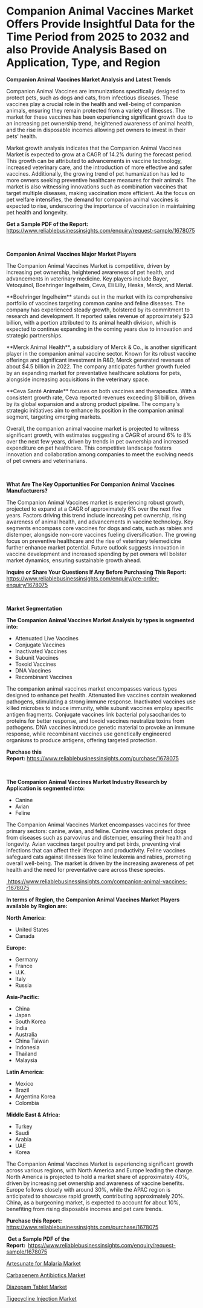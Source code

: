 <p><h1>Companion Animal Vaccines Market Offers Provide Insightful Data for the Time Period from 2025 to 2032 and also Provide Analysis Based on Application, Type, and Region</h1></p><p><strong>Companion Animal Vaccines Market Analysis and Latest Trends</strong></p>
<p><p>Companion Animal Vaccines are immunizations specifically designed to protect pets, such as dogs and cats, from infectious diseases. These vaccines play a crucial role in the health and well-being of companion animals, ensuring they remain protected from a variety of illnesses. The market for these vaccines has been experiencing significant growth due to an increasing pet ownership trend, heightened awareness of animal health, and the rise in disposable incomes allowing pet owners to invest in their pets' health.</p><p>Market growth analysis indicates that the Companion Animal Vaccines Market is expected to grow at a CAGR of 14.2% during the forecast period. This growth can be attributed to advancements in vaccine technology, increased veterinary care, and the introduction of more effective and safer vaccines. Additionally, the growing trend of pet humanization has led to more owners seeking preventive healthcare measures for their animals. The market is also witnessing innovations such as combination vaccines that target multiple diseases, making vaccination more efficient. As the focus on pet welfare intensifies, the demand for companion animal vaccines is expected to rise, underscoring the importance of vaccination in maintaining pet health and longevity.</p></p>
<p><strong>Get a Sample PDF of the Report:&nbsp;</strong> <a href="https://www.reliablebusinessinsights.com/enquiry/request-sample/1678075?utm_campaign=904&utm_medium=2&utm_source=Github&utm_content=ia&utm_term=08032025&utm_id=companion-animal-vaccines">https://www.reliablebusinessinsights.com/enquiry/request-sample/1678075</a></p>
<p>&nbsp;</p>
<p><strong>Companion Animal Vaccines Major Market Players</strong></p>
<p><p>The Companion Animal Vaccines Market is competitive, driven by increasing pet ownership, heightened awareness of pet health, and advancements in veterinary medicine. Key players include Bayer, Vetoquinol, Boehringer Ingelheim, Ceva, Eli Lilly, Heska, Merck, and Merial.</p><p>**Boehringer Ingelheim** stands out in the market with its comprehensive portfolio of vaccines targeting common canine and feline diseases. The company has experienced steady growth, bolstered by its commitment to research and development. It reported sales revenue of approximately $23 billion, with a portion attributed to its animal health division, which is expected to continue expanding in the coming years due to innovation and strategic partnerships.</p><p>**Merck Animal Health**, a subsidiary of Merck & Co., is another significant player in the companion animal vaccine sector. Known for its robust vaccine offerings and significant investment in R&D, Merck generated revenues of about $4.5 billion in 2022. The company anticipates further growth fueled by an expanding market for preventative healthcare solutions for pets, alongside increasing acquisitions in the veterinary space.</p><p>**Ceva Santé Animale** focuses on both vaccines and therapeutics. With a consistent growth rate, Ceva reported revenues exceeding $1 billion, driven by its global expansion and a strong product pipeline. The company's strategic initiatives aim to enhance its position in the companion animal segment, targeting emerging markets.</p><p>Overall, the companion animal vaccine market is projected to witness significant growth, with estimates suggesting a CAGR of around 6% to 8% over the next few years, driven by trends in pet ownership and increased expenditure on pet healthcare. This competitive landscape fosters innovation and collaboration among companies to meet the evolving needs of pet owners and veterinarians.</p></p>
<p>&nbsp;</p>
<p><strong>What Are The Key Opportunities For Companion Animal Vaccines Manufacturers?</strong></p>
<p><p>The Companion Animal Vaccines market is experiencing robust growth, projected to expand at a CAGR of approximately 6% over the next five years. Factors driving this trend include increasing pet ownership, rising awareness of animal health, and advancements in vaccine technology. Key segments encompass core vaccines for dogs and cats, such as rabies and distemper, alongside non-core vaccines fueling diversification. The growing focus on preventive healthcare and the rise of veterinary telemedicine further enhance market potential. Future outlook suggests innovation in vaccine development and increased spending by pet owners will bolster market dynamics, ensuring sustainable growth ahead.</p></p>
<p><strong>Inquire or Share Your Questions If Any Before Purchasing This Report:</strong> <a href="https://www.reliablebusinessinsights.com/enquiry/pre-order-enquiry/1678075?utm_campaign=904&utm_medium=2&utm_source=Github&utm_content=ia&utm_term=08032025&utm_id=companion-animal-vaccines">https://www.reliablebusinessinsights.com/enquiry/pre-order-enquiry/1678075</a></p>
<p>&nbsp;</p>
<p><strong>Market Segmentation</strong></p>
<p><strong>The Companion Animal Vaccines Market Analysis by types is segmented into:</strong></p>
<p><ul><li>Attenuated Live Vaccines</li><li>Conjugate Vaccines</li><li>Inactivated Vaccines</li><li>Subunit Vaccines</li><li>Toxoid Vaccines</li><li>DNA Vaccines</li><li>Recombinant Vaccines</li></ul></p>
<p><p>The companion animal vaccines market encompasses various types designed to enhance pet health. Attenuated live vaccines contain weakened pathogens, stimulating a strong immune response. Inactivated vaccines use killed microbes to induce immunity, while subunit vaccines employ specific antigen fragments. Conjugate vaccines link bacterial polysaccharides to proteins for better response, and toxoid vaccines neutralize toxins from pathogens. DNA vaccines introduce genetic material to provoke an immune response, while recombinant vaccines use genetically engineered organisms to produce antigens, offering targeted protection.</p></p>
<p><strong>Purchase this Report:&nbsp;</strong><a href="https://www.reliablebusinessinsights.com/purchase/1678075?utm_campaign=904&utm_medium=2&utm_source=Github&utm_content=ia&utm_term=08032025&utm_id=companion-animal-vaccines">https://www.reliablebusinessinsights.com/purchase/1678075</a></p>
<p>&nbsp;</p>
<p><strong>The Companion Animal Vaccines Market Industry Research by Application is segmented into:</strong></p>
<p><ul><li>Canine</li><li>Avian</li><li>Feline</li></ul></p>
<p><p>The Companion Animal Vaccines Market encompasses vaccines for three primary sectors: canine, avian, and feline. Canine vaccines protect dogs from diseases such as parvovirus and distemper, ensuring their health and longevity. Avian vaccines target poultry and pet birds, preventing viral infections that can affect their lifespan and productivity. Feline vaccines safeguard cats against illnesses like feline leukemia and rabies, promoting overall well-being. The market is driven by the increasing awareness of pet health and the need for preventative care across these species.</p></p>
<p><a href="https://www.reliablebusinessinsights.com/companion-animal-vaccines-r1678075?utm_campaign=904&utm_medium=2&utm_source=Github&utm_content=ia&utm_term=08032025&utm_id=companion-animal-vaccines">&nbsp;https://www.reliablebusinessinsights.com/companion-animal-vaccines-r1678075</a></p>
<p><strong>In terms of Region, the Companion Animal Vaccines Market Players available by Region are:</strong></p>
<p>
    <p> <strong> North America: </strong>
        <ul>
            <li>United States</li>
            <li>Canada</li>
        </ul>
        </p> 
    <p> <strong> Europe: </strong>
        <ul>
            <li>Germany</li>
            <li>France</li>
            <li>U.K.</li>
            <li>Italy</li>
            <li>Russia</li>
        </ul>
        </p> 
    <p> <strong> Asia-Pacific: </strong>
        <ul>
            <li>China</li>
            <li>Japan</li>
            <li>South Korea</li>
            <li>India</li>
            <li>Australia</li>
            <li>China Taiwan</li>
            <li>Indonesia</li>
            <li>Thailand</li>
            <li>Malaysia</li>
        </ul>
        </p> 
    <p> <strong> Latin America: </strong>
        <ul>
            <li>Mexico</li>
            <li>Brazil</li>
            <li>Argentina Korea</li>
            <li>Colombia</li>
        </ul>
        </p> 
    <p> <strong> Middle East & Africa: </strong>
        <ul>
            <li>Turkey</li>
            <li>Saudi</li>
            <li>Arabia</li>
            <li>UAE</li>
            <li>Korea</li>
        </ul>
    </p>
    </p>
<p><p>The Companion Animal Vaccines Market is experiencing significant growth across various regions, with North America and Europe leading the charge. North America is projected to hold a market share of approximately 40%, driven by increasing pet ownership and awareness of vaccine benefits. Europe follows closely with around 30%, while the APAC region is anticipated to showcase rapid growth, contributing approximately 20%. China, as a burgeoning market, is expected to account for about 10%, benefiting from rising disposable incomes and pet care trends.</p></p>
<p><strong>Purchase this Report: </strong><a href="https://www.reliablebusinessinsights.com/purchase/1678075?utm_campaign=904&utm_medium=2&utm_source=Github&utm_content=ia&utm_term=08032025&utm_id=companion-animal-vaccines">https://www.reliablebusinessinsights.com/purchase/1678075</a></p>
<p>&nbsp;<strong>Get a Sample PDF of the Report:&nbsp;&nbsp;</strong><a href="https://www.reliablebusinessinsights.com/enquiry/request-sample/1678075?utm_campaign=904&utm_medium=2&utm_source=Github&utm_content=ia&utm_term=08032025&utm_id=companion-animal-vaccines">https://www.reliablebusinessinsights.com/enquiry/request-sample/1678075</a></p>
<p><strong></strong></p>
<p><p><a href="https://github.com/raaschadonle/Market-Research-Report-List-1/blob/main/artesunate-for-malaria-market.md?utm_campaign=904&utm_medium=2&utm_source=Github&utm_content=ia&utm_term=08032025&utm_id=companion-animal-vaccines">Artesunate for Malaria Market</a></p><p><a href="https://github.com/palenjeppecd/Market-Research-Report-List-1/blob/main/carbapenem-antibiotics-market.md?utm_campaign=904&utm_medium=2&utm_source=Github&utm_content=ia&utm_term=08032025&utm_id=companion-animal-vaccines">Carbapenem Antibiotics Market</a></p><p><a href="https://github.com/fendtdjunawo/Market-Research-Report-List-1/blob/main/diazepam-tablet-market.md?utm_campaign=904&utm_medium=2&utm_source=Github&utm_content=ia&utm_term=08032025&utm_id=companion-animal-vaccines">Diazepam Tablet Market</a></p><p><a href="https://github.com/kovasovitzzg/Market-Research-Report-List-1/blob/main/tigecycline-injection-market.md?utm_campaign=904&utm_medium=2&utm_source=Github&utm_content=ia&utm_term=08032025&utm_id=companion-animal-vaccines">Tigecycline Injection Market</a></p></p>